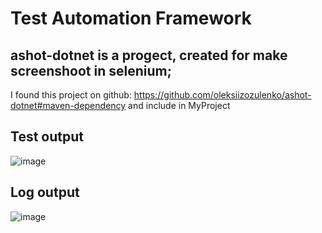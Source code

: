 # Test Automation Framework
## ashot-dotnet is a progect, created for make screenshoot in selenium;
I found this project on github: https://github.com/oleksiizozulenko/ashot-dotnet#maven-dependency
and include in MyProject
## Test output
![image](https://user-images.githubusercontent.com/43065890/70501116-477c5e80-1b2e-11ea-8b70-a0cf7264b7d1.png)
## Log output
![image](https://user-images.githubusercontent.com/43065890/70955191-0382df80-2081-11ea-9031-c1eaad651329.png)